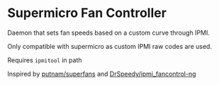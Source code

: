# Supermicro Fan Controller
Daemon that sets fan speeds based on a custom curve through IPMI.

Only compatible with supermicro as custom IPMI raw codes are used.

Requires `ipmitool` in path

Inspired by [putnam/superfans](https://github.com/putnam/superfans) and [DrSpeedy/ipmi_fancontrol-ng](https://github.com/DrSpeedy/ipmi_fancontrol-ng)